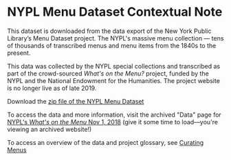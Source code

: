 # NYPL Menu Dataset Contextual Note

This dataset is downloaded from the data export of the New York Public Library’s Menu Dataset project. The NYPL's massive menu collection — tens of thousands of transcribed menus and menu items from the 1840s to the present. 

This data was collected by the NYPL special collections and transcribed as part of the crowd-sourced *What's on the Menu?* project, funded by the NYPL and the National Endowment for the Humanities. The project website is no longer live as of late 2019.

Download the [zip file of the NYPL Menu Dataset]([https://github.com/sceckert/IntroDHSpring2021/tree/main/_datasets/NYPL-Menu-Dataset.zip?raw=true)

To access the data and more information, visit the archived "Data" page for [NYPL's *What's on the Menu* Nov 1, 2018](https://web.archive.org/web/20181103032331/http://menus.nypl.org/data) (give it some time to load––you're viewing an archived website!)

To access an overview of the data and project glossary, see [Curating Menus](http://curatingmenus.org/data_dictionary/)
